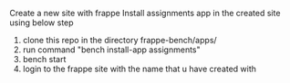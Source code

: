 Create a new site with frappe
Install assignments app in the created site using below step
1. clone this repo in the directory frappe-bench/apps/
2. run command "bench install-app assignments"
3. bench start
4. login to the frappe site with the name that u have created with
